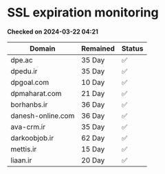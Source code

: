 # SSL expiration monitoring

**Checked on 2024-03-22 04:21**

| Domain | Remained | Status       |
|--------|----------|--------------|
| dpe.ac     | 35 Day   | ✅ |
| dpedu.ir     | 35 Day   | ✅ |
| dpgoal.com     | 10 Day   | ✅ |
| dpmaharat.com     | 21 Day   | ✅ |
| borhanbs.ir     | 36 Day   | ✅ |
| danesh-online.com     | 36 Day   | ✅ |
| ava-crm.ir     | 35 Day   | ✅ |
| darkoobjob.ir     | 62 Day   | ✅ |
| mettis.ir     | 15 Day   | ✅ |
| liaan.ir     | 20 Day   | ✅ |
